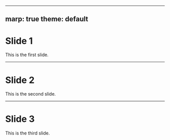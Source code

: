 
---
marp: true
theme: default
---

# Slide 1

This is the first slide.

---

# Slide 2

This is the second slide.

---

# Slide 3

This is the third slide.
